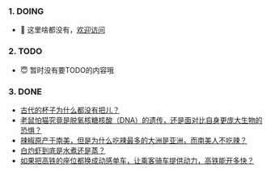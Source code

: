 ### 1. DOING
- 👋 这里啥都没有，[欢迎访问](https://fangler.github.io/)

### 2. TODO 
- 😇 暂时没有要TODO的内容哦

### 3. DONE
<!-- BLOG-POST-LIST:START -->
- [古代的杯子为什么都没有把儿？](https://daily.zhihu.com/story/9762469)
- [老鼠怕猫究竟是脱氧核糖核酸（DNA）的遗传，还是面对比自身更庞大生物的恐惧？](https://daily.zhihu.com/story/9762503)
- [辣椒原产于南美，但是为什么吃辣最多的大洲是亚洲，而南美人不吃辣？](https://daily.zhihu.com/story/9762510)
- [白灼虾到底是水煮还是蒸？](https://daily.zhihu.com/story/9762514)
- [如果把高铁的座位都换成动感单车，让乘客骑车提供动力，高铁能开多快？](https://daily.zhihu.com/story/9762673)
<!-- BLOG-POST-LIST:END -->
